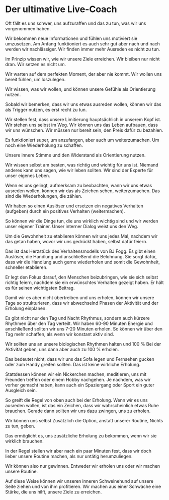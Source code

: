 # Der ultimative Live-Coach

Oft fällt es uns schwer, uns aufzuraffen und das zu tun, was wir uns vorgenommen haben.

Wir bekommen neue Informationen und fühlen uns motiviert sie umzusetzen. Am Anfang funktioniert es auch sehr gut aber nach und nach werden wir nachlässiger. Wir finden immer mehr Ausreden es nicht zu tun.

Im Prinzip wissen wir, wie wir unsere Ziele erreichen. Wir bleiben nur nicht dran. Wir setzen es nicht um.

Wir warten auf dem perfekten Moment, der aber nie kommt. Wir wollen uns bereit fühlen, um loszulegen.

Wir wissen, was wir wollen, und können unsere Gefühle als Orientierung nutzen.

Sobald wir bemerken, dass wir uns etwas ausreden wollen, können wir das als Trigger nutzen, es erst recht zu tun.

Wir stellen fest, dass unsere Limitierung hauptsächlich in unserem Kopf ist. Wir stehen uns selbst im Weg. Wir können uns das Leben aufbauen, dass wir uns wünschen. Wir müssen nur bereit sein, den Preis dafür zu bezahlen.

Es funktioniert super, um anzufangen, aber auch um weiterzumachen. Um noch eine Wiederholung zu schaffen.

Unsere innere Stimme und den Widerstand als Orientierung nutzen.

Wir wissen selbst am besten, was richtig und wichtig für uns ist. Niemand anderes kann uns sagen, wie wir leben sollten. Wir sind der Experte für unser eigenes Leben.

Wenn es uns gelingt, aufmerksam zu beobachten, wann wir uns etwas ausreden wollen, können wir das als Zeichen sehen, weiterzumachen. Das sind die Wiederholungen, die zählen.

Wir haben so einen Auslöser und ersetzen ein negatives Verhalten (aufgeben) durch ein positives Verhalten (weitermachen).

So können wir die Dinge tun, die uns wirklich wichtig sind und wir werden unser eigener Trainer. Unser interner Dialog weist uns den Weg.

Um die Gewohnheit zu etablieren können wir uns jedes Mal, nachdem wir das getan haben, wovor wir uns gedrückt haben, selbst dafür feiern.

Das ist das Herzstück des Verhaltensmodells von BJ Fogg. Es gibt einen Auslöser, die Handlung und anschließend die Belohnung. Sie sorgt dafür, dass wir die Handlung auch gerne wiederholen und somit die Gewohnheit, schneller etablieren.

Er legt den Fokus darauf, den Menschen beizubringen, wie sie sich selbst richtig feiern, nachdem sie ein erwünschtes Verhalten gezeigt haben. Er hält es für seinen wichtigsten Beitrag.

Damit wir es aber nicht übertreiben und uns erholen, können wir unsere Tage so strukturieren, dass wir abwechselnd Phasen der Aktivität und der Erholung einplanen.

Es gibt nicht nur den Tag und Nacht Rhythmus, sondern auch kürzere Rhythmen über den Tag verteilt. Wir haben 60-90 Minuten Energie und anschließend sollten wir uns 7-20 Minuten erholen. So können wir über den Tag mehr schaffen, als wenn wir konstant aktiv sind.

Wir sollten uns an unsere biologischen Rhythmen halten und 100 % Bei der Aktivität geben, uns dann aber auch zu 100 % erholen.

Das bedeutet nicht, dass wir uns das Sofa legen und Fernsehen gucken oder zum Handy greifen sollten. Das ist keine wirkliche Erholung.

Stattdessen können wir ein Nickerchen machen, meditieren, uns mit Freunden treffen oder einem Hobby nachgehen. Je nachdem, was wir vorher gemacht haben, kann auch ein Spaziergang oder Sport ein guter Ausgleich sein.

So greift die Regel von oben auch bei der Erholung. Wenn wir es uns ausreden wollen, ist das ein Zeichen, dass wir wahrscheinlich etwas Ruhe brauchen. Gerade dann sollten wir uns dazu zwingen, uns zu erholen.

Wir können uns selbst Zusätzlich die Option, anstatt unserer Routine, Nichts zu tun, geben.

Das ermöglicht es, uns zusätzliche Erholung zu bekommen, wenn wir sie wirklich brauchen.

In der Regel stellen wir aber nach ein paar Minuten fest, dass wir doch lieber unsere Routine machen, als nur untätig herumzuliegen.

Wir können also nur gewinnen. Entweder wir erholen uns oder wir machen unsere Routine.

Auf diese Weise können wir unseren inneren Schweinehund auf unsere Seite ziehen und von ihm profitieren. Wir machen aus einer Schwäche eine Stärke, die uns hilft, unsere Ziele zu erreichen.
